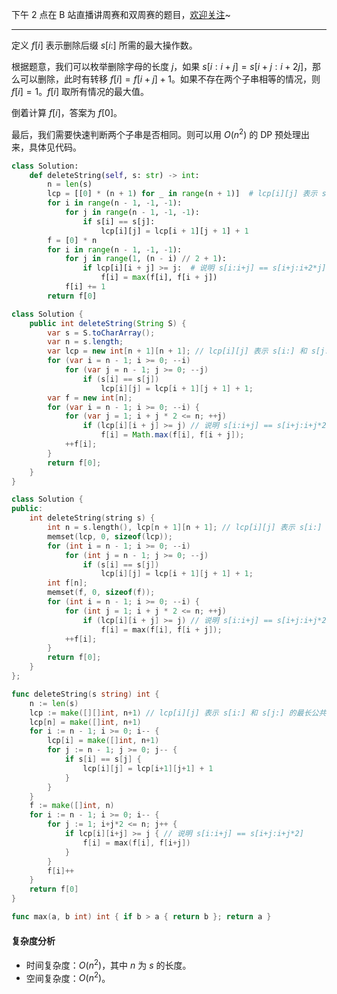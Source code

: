 下午 2 点在 B 站直播讲周赛和双周赛的题目，[欢迎关注](https://space.bilibili.com/206214/dynamic)~

---

定义 $f[i]$ 表示删除后缀 $s[i:]$ 所需的最大操作数。

根据题意，我们可以枚举删除字母的长度 $j$，如果 $s[i:i+j] = s[i+j:i+2j]$，那么可以删除，此时有转移 $f[i] = f[i+j] + 1$。如果不存在两个子串相等的情况，则 $f[i] = 1$。$f[i]$ 取所有情况的最大值。

倒着计算 $f[i]$，答案为 $f[0]$。

最后，我们需要快速判断两个子串是否相同。则可以用 $O(n^2)$ 的 DP 预处理出来，具体见代码。

```py [sol1-Python3]
class Solution:
    def deleteString(self, s: str) -> int:
        n = len(s)
        lcp = [[0] * (n + 1) for _ in range(n + 1)]  # lcp[i][j] 表示 s[i:] 和 s[j:] 的最长公共前缀
        for i in range(n - 1, -1, -1):
            for j in range(n - 1, -1, -1):
                if s[i] == s[j]:
                    lcp[i][j] = lcp[i + 1][j + 1] + 1
        f = [0] * n
        for i in range(n - 1, -1, -1):
            for j in range(1, (n - i) // 2 + 1):
                if lcp[i][i + j] >= j:  # 说明 s[i:i+j] == s[i+j:i+2*j]
                    f[i] = max(f[i], f[i + j])
            f[i] += 1
        return f[0]
```

```java [sol1-Java]
class Solution {
    public int deleteString(String S) {
        var s = S.toCharArray();
        var n = s.length;
        var lcp = new int[n + 1][n + 1]; // lcp[i][j] 表示 s[i:] 和 s[j:] 的最长公共前缀
        for (var i = n - 1; i >= 0; --i)
            for (var j = n - 1; j >= 0; --j)
                if (s[i] == s[j])
                    lcp[i][j] = lcp[i + 1][j + 1] + 1;
        var f = new int[n];
        for (var i = n - 1; i >= 0; --i) {
            for (var j = 1; i + j * 2 <= n; ++j)
                if (lcp[i][i + j] >= j) // 说明 s[i:i+j] == s[i+j:i+j*2]
                    f[i] = Math.max(f[i], f[i + j]);
            ++f[i];
        }
        return f[0];
    }
}
```

```cpp [sol1-C++]
class Solution {
public:
    int deleteString(string s) {
        int n = s.length(), lcp[n + 1][n + 1]; // lcp[i][j] 表示 s[i:] 和 s[j:] 的最长公共前缀
        memset(lcp, 0, sizeof(lcp));
        for (int i = n - 1; i >= 0; --i)
            for (int j = n - 1; j >= 0; --j)
                if (s[i] == s[j])
                    lcp[i][j] = lcp[i + 1][j + 1] + 1;
        int f[n];
        memset(f, 0, sizeof(f));
        for (int i = n - 1; i >= 0; --i) {
            for (int j = 1; i + j * 2 <= n; ++j)
                if (lcp[i][i + j] >= j) // 说明 s[i:i+j] == s[i+j:i+j*2]
                    f[i] = max(f[i], f[i + j]);
            ++f[i];
        }
        return f[0];
    }
};
```

```go [sol1-Go]
func deleteString(s string) int {
	n := len(s)
	lcp := make([][]int, n+1) // lcp[i][j] 表示 s[i:] 和 s[j:] 的最长公共前缀
	lcp[n] = make([]int, n+1)
	for i := n - 1; i >= 0; i-- {
		lcp[i] = make([]int, n+1)
		for j := n - 1; j >= 0; j-- {
			if s[i] == s[j] {
				lcp[i][j] = lcp[i+1][j+1] + 1
			}
		}
	}
	f := make([]int, n)
	for i := n - 1; i >= 0; i-- {
		for j := 1; i+j*2 <= n; j++ {
			if lcp[i][i+j] >= j { // 说明 s[i:i+j] == s[i+j:i+j*2]
				f[i] = max(f[i], f[i+j])
			}
		}
		f[i]++
	}
	return f[0]
}

func max(a, b int) int { if b > a { return b }; return a }
```

#### 复杂度分析

- 时间复杂度：$O(n^2)$，其中 $n$ 为 $s$ 的长度。
- 空间复杂度：$O(n^2)$。
